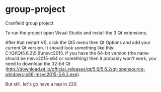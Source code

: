 # group-project
Cranfield group project

To run the project open Visual Studio and install the 3 Qt extensions.

After that restart VS, click the Qt5 menu then Qt Options and add your current Qt version. It should look something like this: C:\Qt\Qt5.6.2\5.6\msvc2015. If you have the 64-bit version (the name should be msvc2015-x64 or something) then it probably won't work, you need to download the 32-bit Qt (http://download.qt.io/official_releases/qt/5.6/5.6.2/qt-opensource-windows-x86-msvc2015-5.6.2.exe).

But still, let's go have a nap in 220.
